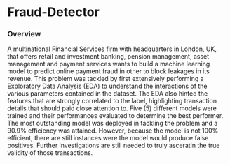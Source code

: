 # Fraud-Detector
### Overview
A multinational Financial Services firm with headquarters in London, UK, that offers retail and investment banking, pension management, asset management and payment services wants to build a machine learning model to predict online payment fraud in other to block leakages in its revenue.
This problem was tackled by first extensively performing a Exploratory Data Analysis (EDA) to understand the interactions of the various parameters contained in the dataset. The EDA also hinted the features that are strongly correlated to the label, highlighting transaction details that should paid close attention to.
Five (5) different models were trained and their performances evaluated to determine the best performer. 
The most outstanding model was deployed in tackling the problem and a 90.9% efficiency was attained.
However, because the model is not 100% efficient, there are still instances were the model would produce false positives. Further investigations are still needed to truly asceratin the true validity of those transactions.

